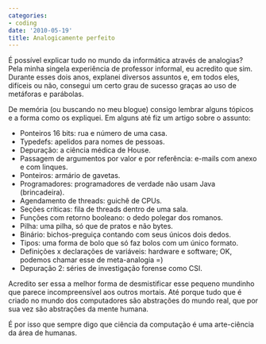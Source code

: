 ```yaml
---
categories:
- coding
date: '2010-05-19'
title: Analogicamente perfeito
---
```


É possível explicar tudo no mundo da informática através de analogias? Pela minha singela experiência de professor informal, eu acredito que sim. Durante esses dois anos, explanei diversos assuntos e, em todos eles, difíceis ou não, consegui um certo grau de sucesso graças ao uso de metáforas e parábolas.

De memória (ou buscando no meu blogue) consigo lembrar alguns tópicos e a forma como os expliquei. Em alguns até fiz um artigo sobre o assunto:

- Ponteiros 16 bits: rua e número de uma casa.
- Typedefs: apelidos para nomes de pessoas.
- Depuração: a ciência médica de House.
- Passagem de argumentos por valor e por referência: e-mails com anexo e com linques.
- Ponteiros: armário de gavetas.
- Programadores: programadores de verdade não usam Java (brincadeira).
- Agendamento de threads: guichê de CPUs.
- Seções críticas: fila de threads dentro de uma sala.
- Funções com retorno booleano: o dedo polegar dos romanos.
- Pilha: uma pilha, só que de pratos e não bytes.
- Binário: bichos-preguiça contando com seus únicos dois dedos.
- Tipos: uma forma de bolo que só faz bolos com um único formato.
- Definições x declarações de variáveis: hardware e software; OK, podemos chamar esse de meta-analogia =)
- Depuração 2: séries de investigação forense como CSI.

Acredito ser essa a melhor forma de desmistificar esse pequeno mundinho que parece incompreensível aos outros mortais. Até porque tudo que é criado no mundo dos computadores são abstrações do mundo real, que por sua vez são abstrações da mente humana.

É por isso que sempre digo que ciência da computação é uma arte-ciência da área de humanas.

